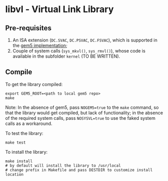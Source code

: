 libvl - Virtual Link Library
============================

Pre-requisites
--------------
1. An ISA extension (`DC.SVAC`, `DC.PSVAC`, `DC.FSVAC`),
which is supported in the
[gem5 implementation](https://github.com/jonathan-beard/near-data-sim.git);
2. Couple of system calls (`sys_mkvl()`, `sys_rmvl()`),
whose code is available in the subfolder `kernel` (TO BE WRITTEN).

Compile
-------
To get the library compiled:
~~~shell
export GEM5_ROOT=<path to local gem5 repo>
make
~~~
Note:
In the absence of gem5, pass `NOGEM5=true` to the `make` command,
so that the library would get compiled, but lack of functionality;
in the absence of the required system calls,
pass `NOSYSVL=true` to use the faked system calls as a workaround.

To test the library:
~~~shell
make test
~~~

To install the library:
~~~shell
make install
# by default will install the library to /usr/local
# change prefix in Makefile and pass DESTDIR to customize install location
~~~
